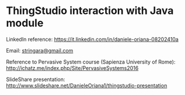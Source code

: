 # ThingStudio interaction with Java module

LinkedIn reference: https://it.linkedin.com/in/daniele-oriana-08202410a


Email: stringara@gmail.com


Reference to Pervasive System course (Sapienza University of Rome): http://ichatz.me/index.php/Site/PervasiveSystems2016


SlideShare presentation: http://www.slideshare.net/DanieleOriana1/thingstudio-presentation
